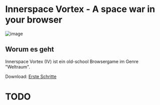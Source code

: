 # Innerspace Vortex - A space war in your browser

![image](https://github.com/MHasenmaier/Innerspace-Vortex/assets/25233028/e2f7c922-7bfa-4a24-b7ca-f64bf8ce5804)

## Worum es geht

Innerspace Vortex (IV) ist ein old-school Browsergame im Genre "Weltraum".  

Download:
[Erste Schritte](https://github.com/MHasenmaier/Innerspace-Vortex/blob/main/Innerspace-Vortex-v20240521.zip)

# TODO 
